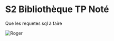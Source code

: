 # S2 Bibliothèque TP Noté
Que les requetes sql à faire

![Roger](https://i.kym-cdn.com/photos/images/newsfeed/002/510/036/d07.jpg)
